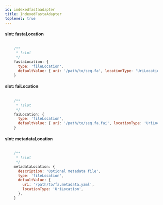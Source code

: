```yaml
---
id: indexedfastaadapter
title: IndexedFastaAdapter
toplevel: true
---
```


#### slot: fastaLocation
```js

    /**
     * !slot
     */
    fastaLocation: {
      type: 'fileLocation',
      defaultValue: { uri: '/path/to/seq.fa', locationType: 'UriLocation' },
    }
```
#### slot: faiLocation
```js

    /**
     * !slot
     */
    faiLocation: {
      type: 'fileLocation',
      defaultValue: { uri: '/path/to/seq.fa.fai', locationType: 'UriLocation' },
    }
```
#### slot: metadataLocation
```js

    /**
     * !slot
     */
    metadataLocation: {
      description: 'Optional metadata file',
      type: 'fileLocation',
      defaultValue: {
        uri: '/path/to/fa.metadata.yaml',
        locationType: 'UriLocation',
      },
    }
```
